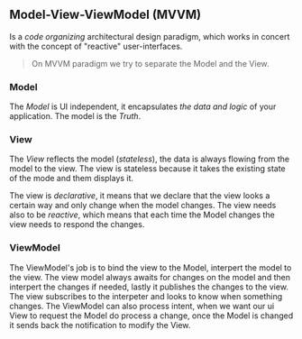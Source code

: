 ## Model-View-ViewModel (MVVM)

Is a _code organizing_ architectural design paradigm, which works in concert with the concept of "reactive" user-interfaces.

> On MVVM paradigm we try to separate the Model and the View.

### Model
The *Model* is UI independent, it encapsulates *the data and logic* of your application. The model is the _Truth_.

### View
The *View* reflects the model (_stateless_), the data is always flowing from the model to the view. The view is stateless because it takes the existing state of the mode and them displays it. 

The view is *declarative*, it means that we declare that the view looks a certain way and only change when the model changes. The view needs also to be *reactive*, which means that each time the Model changes the view needs to respond the changes.

### ViewModel

The ViewModel's job is to bind the view to the Model, interpert the model to the view. The view model always awaits for changes on the model and then interpert the changes if needed, lastly it publishes the changes to the view. The view subscribes to the interpeter and looks to know when something changes. The ViewModel can also process intent, when we want our ui View to request the Model do process a change, once the Model is changed it sends back the notification to modify the View.

